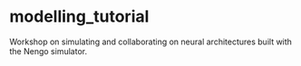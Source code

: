 # modelling_tutorial
Workshop on simulating and collaborating on neural architectures built with the Nengo simulator.
